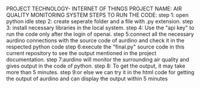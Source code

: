 PROJECT TECHNOLOGY- INTERNET OF THINGS
PROJECT NAME: AIR QUALITY MONITORING SYSTEM
STEPS TO RUN THE CODE:
step 1: open python idle
step 2: create seperate folder and a file with .py extension.
step 3: install necessary libraries  in the local system.
step 4: Use the "api key" to run the code only after the login of openai.
step 5:connect all the necessary aurdino connections with the source code of aurdino and check it in the respected python code
step 6:execute the "final.py" source code in this current repository to see the output mentioned in the project documentation.
step 7:aurdino will monitor the surrounding air quality and gives output in the code of python.
step 8: To get the output, it may take more than 5 minutes.
step 9:or else we can try it in the html code for getting the output of aurdino and can display the output within 5 minutes

